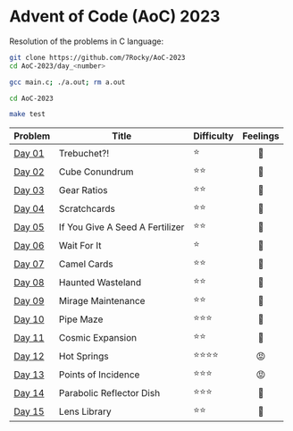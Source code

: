 # Advent of Code (AoC) 2023

Resolution of the problems in C language:

```bash
git clone https://github.com/7Rocky/AoC-2023
cd AoC-2023/day_<number>

gcc main.c; ./a.out; rm a.out
```

```bash
cd AoC-2023

make test
```

| Problem          | Title                           | Difficulty                     | Feelings         |
| ---------------- | ------------------------------- | ------------------------------ |:----------------:|
| [Day 01](day_01) | Trebuchet?!                     | :star:                         | :shrug:          |
| [Day 02](day_02) | Cube Conundrum                  | :star::star:                   | :thinking:       |
| [Day 03](day_03) | Gear Ratios                     | :star::star:                   | :shrug:          |
| [Day 04](day_04) | Scratchcards                    | :star::star:                   | :thinking:       |
| [Day 05](day_05) | If You Give A Seed A Fertilizer | :star::star:                   | :raised_eyebrow: |
| [Day 06](day_06) | Wait For It                     | :star:                         | :shrug:          |
| [Day 07](day_07) | Camel Cards                     | :star::star:                   | :star_struck:    |
| [Day 08](day_08) | Haunted Wasteland               | :star::star:                   | :blue_heart:     |
| [Day 09](day_09) | Mirage Maintenance              | :star::star:                   | :blue_heart:     |
| [Day 10](day_10) | Pipe Maze                       | :star::star::star:             | :blue_heart:     |
| [Day 11](day_11) | Cosmic Expansion                | :star::star:                   | :star_struck:    |
| [Day 12](day_12) | Hot Springs                     | :star::star::star::star:       | :rage:           |
| [Day 13](day_13) | Points of Incidence             | :star::star::star:             | :rage:           |
| [Day 14](day_14) | Parabolic Reflector Dish        | :star::star::star:             | :star_struck:    |
| [Day 15](day_15) | Lens Library                    | :star::star:                   | :blue_heart:     |
